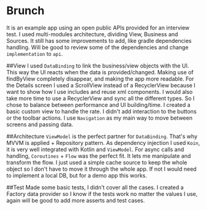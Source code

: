 # Brunch

It is an example app using an open public APIs provided for an interview test.
I used multi-modules architecture, dividing View, Business and Sources.
It still has some improvements to add, like gradle dependencies handling. Will be good
to review some of the dependencies and change `implementation` to `api`.

##View
I used `DataBinding` to link the business/view objects with the UI. This way the UI reacts
when the data is provided/changed. Making use of findByView completely disappear,
and making the app more readable.
For the Details screen I used a ScrollView instead of a RecyclerView because I want to show
how I use includes and reuse xml components. I would also take more time to use a RecyclerView
and sync all the different types. So I chose to balance between performance and UI building/time.
I created a basic custom view to handle the rate. 
I didn't add interaction to the buttons or the toolbar actions.
I use `Navigation` as my main way to move between screens and passing data.

##Architecture
`ViewModel` is the perfect partner for `DataBinding`. That's why MVVM is 
applied + Repository pattern.
As dependency injection I used `Koin`, it is very well integrated with Kotlin and `ViewModel`.
For async calls and handling, `Coroutines` + `Flow` was the perfect fit. It lets me 
manipulate and transform the flow.
I just used a simple cache source to keep the whole object so I don't have to move it through
the whole app. If not I would need to implement a local DB, but for a demo app this works.

##Test
Made some basic tests, I didn't cover all the cases. I created
a Factory data provider so I know if the tests work no matter the values I use, again will
be good to add more asserts and test cases.

